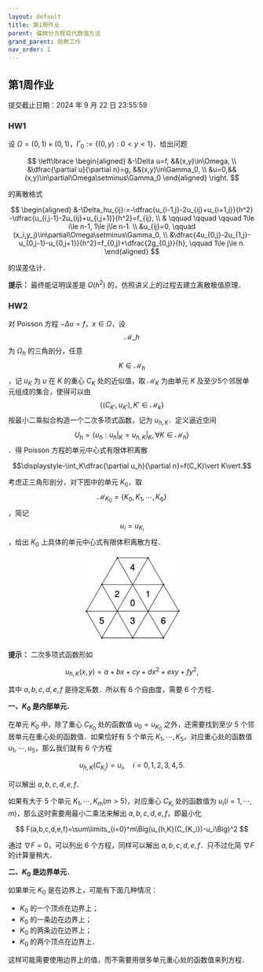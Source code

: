 ```yaml
---
layout: default
title: 第1周作业
parent: 偏微分方程现代数值方法
grand_parent: 助教工作
nav_order: 1
---
```


## 第1周作业

提交截止日期：2024 年 9 月 22 日 23:55:59


### HW1 

设 $\Omega=(0,1)\times(0,1)$，$\Gamma_0:=\lbrace (0,y):0<y<1\rbrace$．给出问题

$$
\left\lbrace
\begin{aligned}
&-\Delta u=f, &&(x,y)\in\Omega, \\
&\dfrac{\partial u}{\partial n}=g, &&(x,y)\in\Gamma_0, \\
&u=0,&& (x,y)\in\partial\Omega\setminus\Gamma_0
\end{aligned}
\right.
$$


的离散格式

$$
\begin{aligned}
&-\Delta_hu_{ij}:=-\dfrac{u_{i-1,j}-2u_{ij}+u_{i+1,j}}{h^2}
-\dfrac{u_{i,j-1}-2u_{ij}+u_{i,j+1}}{h^2}=f_{ij}, \\
& \qquad \qquad \qquad 1\le i\le n-1, 1\le j\le n-1. \\
&u_{ij}=0, \qquad (x_i,y_j)\in\partial\Omega\setminus\Gamma_0, \\
&\dfrac{4u_{0,j}-2u_{1,j}-u_{0,j-1}-u_{0,j+1}}{h^2}=f_{0,j}+\dfrac{2g_{0,j}}{h},
 \qquad 1\le j\le n.
\end{aligned}
$$


的误差估计．

**提示：** 最终能证明误差是 $O(h^2)$ 的，仿照讲义上的过程去建立离散极值原理．



### HW2

对 Poisson 方程 $-\Delta u=f$，$x\in\Omega$，设 $$\mathcal{M}\_h$$ 为 $\Omega_h$ 的三角剖分，任意 $$K\in\mathcal{M}_h$$，记 $u_K$ 为 $u$ 在 $K$ 的重心 $C_K$ 处的近似值，取 $\mathcal{M}_K$ 为由单元 $K$ 及至少5个邻居单元组成的集合，使得可以由 $$\lbrace (C_{K'},u_{K'}), K'\in\mathcal{M}_k\rbrace$$ 按最小二乘拟合构造一个二次多项式函数，记为 $u_{h,K}$．定义逼近空间 $$U_h=\lbrace u_h:u_h\vert_K=u_{h,K}\vert_K, \forall K\in\mathcal{M}_h\rbrace$$．得 Poisson 方程的单元中心式有限体积离散

$$\displaystyle-\int_K\dfrac{\partial u_h}{\partial n}=f(C_K)\vert K\vert.$$

考虑正三角形剖分，对下图中的单元 $K_0$，取 $$\mathcal{M}_{K_0}=\lbrace K_0,K_1,\cdots,K_6\rbrace$$，简记 $$u_i=u_{K_i}$$，给出 $K_0$ 上具体的单元中心式有限体积离散方程．

<div align = center>
<img src="/pics/MNPDEHW2.png" width = "200"/>
    <br/>
</div>

**提示：** 二次多项式函数形如

$$
u_{h,K}(x,y)=a+bx+cy+dx^2+exy+fy^2,
$$

其中 $a,b,c,d,e,f$ 是待定系数．所以有 6 个自由度，需要 6 个方程．

**一、$K_0$ 是内部单元．**

在单元 $K_0$ 中，除了重心 $C_{K_0}$ 处的函数值 $u_0=u_{K_0}$ 之外，还需要找到至少 5 个邻居单元在重心处的函数值．如果恰好有 5 个单元 $K_1,\cdots,K_5$，对应重心处的函数值 $u_1,\cdots,u_5$，那么我们就有 6 个方程

$$
u_{h,K}(C_{K_i})=u_i, \quad i=0,1,2,3,4,5.
$$

可以解出 $a,b,c,d,e,f$．

如果有大于 5 个单元 $K_1,\cdots,K_m(m>5)$，对应重心 $C_{K_i}$ 处的函数值为 $u_i(i=1,\cdots,m)$，那么这时需要用最小二乘法来解出 $a,b,c,d,e,f$，即最小化

$$
F(a,b,c,d,e,f)=\sum\limits_{i=0}^m\Big(u_{h,K}(C_{K_i})-u_i\Big)^2
$$

通过 $\nabla F=0$，可以列出 6 个方程，同样可以解出 $a,b,c,d,e,f$．只不过化简 $\nabla F$ 的计算量稍大．

**二、$K_0$ 是边界单元．**

如果单元 $K_0$ 是在边界上，可能有下面几种情况：

- $K_0$ 的一个顶点在边界上；
- $K_0$ 的一条边在边界上；
- $K_0$ 的两条边在边界上；
- $K_0$ 的两个顶点在边界上．

这样可能需要使用边界上的值，而不需要用很多单元重心处的函数值来列方程．
